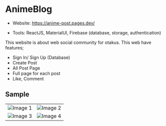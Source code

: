 ﻿# AnimeBlog

+ Website: https://anime-post.pages.dev/

+ Tools: ReactJS, MaterialUI, Firebase (database, storage, authentication)

This website is about web social community for otakus. This web have features;
- Sign In/ Sign Up (Database)
- Create Post
- All Post Page
- Full page for each post
- Like, Comment

## Sample
<!-- Create a table with 2 rows and 2 columns -->
<table>
  <tr>
    <!-- Each cell in the table represents an image -->
    <td>
      <img src="https://github.com/WinRafaelx/AnimeBlog/assets/120245459/2aa1bd5f-8a41-493a-991d-c69e510a9be1" alt="Image 1"></td>
    <td>
      <img src="https://github.com/WinRafaelx/AnimeBlog/assets/120245459/3294482b-79ee-4d0c-9a49-c7110bc193ea" alt="Image 2"></td>
  </tr>
  <tr>
    <td>
      <img src="https://github.com/WinRafaelx/AnimeBlog/assets/120245459/43cc8e08-d18d-49ae-8a93-7508699a50bd" alt="Image 3"></td>
    <td>
      <img src="https://github.com/WinRafaelx/AnimeBlog/assets/120245459/3f8e8c68-741d-40b5-8c72-e7a0b9ff65a9" alt="Image 4"></td>
  </tr>

</table>
